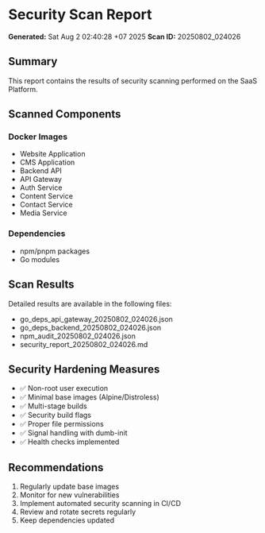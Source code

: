 # Security Scan Report

**Generated:** Sat Aug  2 02:40:28 +07 2025
**Scan ID:** 20250802_024026

## Summary

This report contains the results of security scanning performed on the SaaS Platform.

## Scanned Components

### Docker Images
- Website Application
- CMS Application  
- Backend API
- API Gateway
- Auth Service
- Content Service
- Contact Service
- Media Service

### Dependencies
- npm/pnpm packages
- Go modules

## Scan Results

Detailed results are available in the following files:
- go_deps_api_gateway_20250802_024026.json
- go_deps_backend_20250802_024026.json
- npm_audit_20250802_024026.json
- security_report_20250802_024026.md

## Security Hardening Measures

- ✅ Non-root user execution
- ✅ Minimal base images (Alpine/Distroless)
- ✅ Multi-stage builds
- ✅ Security build flags
- ✅ Proper file permissions
- ✅ Signal handling with dumb-init
- ✅ Health checks implemented

## Recommendations

1. Regularly update base images
2. Monitor for new vulnerabilities
3. Implement automated security scanning in CI/CD
4. Review and rotate secrets regularly
5. Keep dependencies updated

